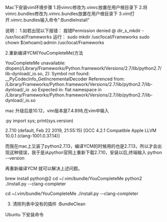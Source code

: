 Mac下安装vim环境步骤
1.将vimrc修改为.vimrc放置在用户根目录下
2.将vimrc.bundles修改为.vimrc.bundles放置在用户根目录下
3.vim打开.vimrc.bundles输入命令":BundleInstall"

说明：
1.如若出现以下报错：
报错Permission denied @ dir_s_mkdir - /usr/local/Frameworks
运行：
sudo mkdir /usr/local/Frameworks
sudo chown $(whoami):admin /usr/local/Frameworks


2.重新编译YCM(YouCompleteMe)方法

YouCompleteMe unavailable: dlopen(/Library/Frameworks/Python.framework/Versions/2.7/lib/python2.7/
lib-dynload/_io.so, 2): Symbol not found: __PyCodecInfo_GetIncrementalDecoder
  Referenced from: /Library/Frameworks/Python.framework/Versions/2.7/lib/python2.7/lib-dynload/_io
.so
  Expected in: flat namespace
 in /Library/Frameworks/Python.framework/Versions/2.7/lib/python2.7/lib-dynload/_io.so

 mac 升级后是10.12，vim版本是7.4.898,在vim中输入

:py import sys; print(sys.version)


2.7.10 (default, Feb 22 2019, 21:55:15)
[GCC 4.2.1 Compatible Apple LLVM 10.0.1 (clang-1001.0.37.14)]

而我在mac上又装了python2.7.13，编译YCM的时候用的也是2.7.13，所以才会出现这种错误，我于是从python官网上重新下载2.7.10，安装以后,终端输入
python --version

再重新编译YCM 就可以解决上述问题。


brew install python@2
cd ~/.vim/bundle/YouCompleteMe
python2 ./install.py --clang-completer


cd ~/.vim/bundle/YouCompleteMe 
./install.py --clang-completer 

3. 清除列表中没有的插件
:BundleClean

Ubuntu 下安装命令
